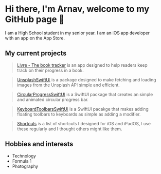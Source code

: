 # Hi there, I'm Arnav, welcome to my GitHub page 👋

I am a High School student in my senior year. I am an iOS app developer with an app on the App Store.

## My current projects <br/>
> [Livre - The book tracker](https://apps.apple.com/in/app/livre-the-book-tracker/id1540542887) is an app designed to help readers keep track on their progress in a book.

> [UnsplashSwiftUI](https://github.com/ArnavMotwani/UnsplashSwiftUI) is a package designed to make fetching and loading images from the Unsplash API simple and efficient.

> [CircularProgressSwiftUI](https://github.com/ArnavMotwani/CircularProgressSwiftUI) is a SwiftUI package that creates an simple and animated circular progress bar.

> [KeyboardToolbarsSwiftUI](https://github.com/ArnavMotwani/KeyboardToolbarsSwiftUI) is a SwiftUI pacakge that makes adding floating toolbars to keyboards as simple as adding a modifier.

> [Shortcuts](https://sites.google.com/view/arnavmotwani/shortcuts) is a list of shortcuts I designed for iOS and iPadOS, I use these regularly and I thought others might like them.

## Hobbies and interests

* Technology
* Formula 1
* Photography
